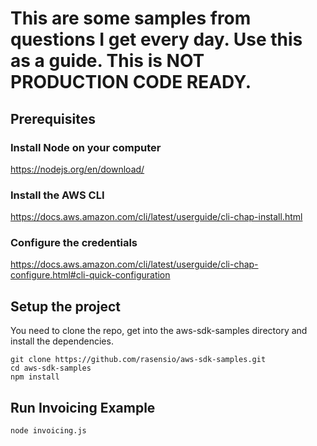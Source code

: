 
# This are some samples from questions I get every day. Use this as a guide. This is NOT PRODUCTION CODE READY.

## Prerequisites

### Install Node on your computer 

https://nodejs.org/en/download/

### Install the AWS CLI

https://docs.aws.amazon.com/cli/latest/userguide/cli-chap-install.html

### Configure the credentials

https://docs.aws.amazon.com/cli/latest/userguide/cli-chap-configure.html#cli-quick-configuration

## Setup the project

You need to clone the repo, get into the aws-sdk-samples directory and install the dependencies.

```
git clone https://github.com/rasensio/aws-sdk-samples.git
cd aws-sdk-samples
npm install
```

## Run Invoicing Example
`node invoicing.js`

